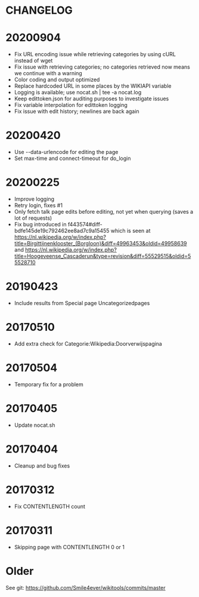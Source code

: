 CHANGELOG
==

20200904
====
* Fix URL encoding issue while retrieving categories by using cURL instead of wget
* Fix issue with retrieving categories; no categories retrieved now means we continue with a warning
* Color coding and output optimized
* Replace hardcoded URL in some places by the WIKIAPI variable
* Logging is available; use nocat.sh | tee -a nocat.log
* Keep edittoken.json for auditing purposes to investigate issues
* Fix variable interpolation for edittoken logging
* Fix issue with edit history; newlines are back again

20200420
====
* Use --data-urlencode for editing the page
* Set max-time and connect-timeout for do_login

20200225
====
* Improve logging
* Retry login, fixes #1
* Only fetch talk page edits before editing, not yet when querying (saves a lot of requests)
* Fix bug introduced in f443574#diff-bdfe145de19c792462ee8ad7c9a15455
which is seen at
https://nl.wikipedia.org/w/index.php?title=Birgittijnenklooster_(Borgloon)&diff=49963453&oldid=49958639
and
https://nl.wikipedia.org/w/index.php?title=Hoogeveense_Cascaderun&type=revision&diff=55529515&oldid=55528710

20190423
====
* Include results from Special page Uncategorizedpages

20170510
====
* Add extra check for Categorie:Wikipedia:Doorverwijspagina

20170504
====
* Temporary fix for a problem

20170405
====
* Update nocat.sh

20170404
====
* Cleanup and bug fixes

20170312
====
* Fix CONTENTLENGTH count

20170311
====
* Skipping page with CONTENTLENGTH 0 or 1

Older
====
See git: https://github.com/Smile4ever/wikitools/commits/master
